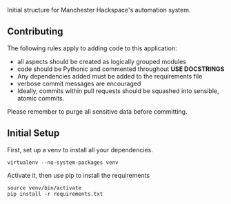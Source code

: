 Initial structure for Manchester Hackspace's automation system.

Contributing
------------

The following rules apply to adding code to this application:

- all aspects should be created as logically grouped modules
- code should be Pythonic and commented throughout **USE DOCSTRINGS**
- Any dependencies added must be added to the requirements file
- verbose commit messages are encouraged
- Ideally, commits within pull requests should be squashed into sensible, atomic commits.

Please remember to purge all sensitive data before committing.

Initial Setup
-------------

First, set up a venv to install all your dependencies.

```
virtualenv --no-system-packages venv
```

Activate it, then use pip to install the requirements

```
source venv/bin/activate
pip install -r requirements.txt
```
